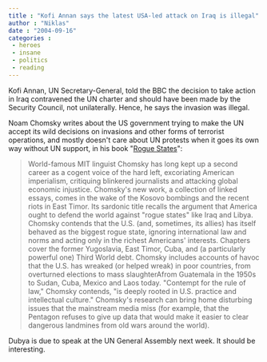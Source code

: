 ```yaml
---
title : "Kofi Annan says the latest USA-led attack on Iraq is illegal"
author : "Niklas"
date : "2004-09-16"
categories : 
 - heroes
 - insane
 - politics
 - reading
---
```


Kofi Annan, UN Secretary-General, told the BBC the decision to take action in Iraq contravened the UN charter and should have been made by the Security Council, not unilaterally. Hence, he says the invasion was illegal.

Noam Chomsky writes about the US government trying to make the UN accept its wild decisions on invasions and other forms of terrorist operations, and mostly doesn't care about UN protests when it goes its own way without UN support, in his book "[Rogue States](http://www.amazon.com/exec/obidos/tg/detail/-/0896086119?v=glance)":

> World-famous MIT linguist Chomsky has long kept up a second career as a cogent voice of the hard left, excoriating American imperialism, critiquing blinkered journalists and attacking global economic injustice. Chomsky's new work, a collection of linked essays, comes in the wake of the Kosovo bombings and the recent riots in East Timor. Its sardonic title recalls the argument that America ought to defend the world against "rogue states" like Iraq and Libya. Chomsky contends that the U.S. (and, sometimes, its allies) has itself behaved as the biggest rogue state, ignoring international law and norms and acting only in the richest Americans' interests. Chapters cover the former Yugoslavia, East Timor, Cuba, and (a particularly powerful one) Third World debt. Chomsky includes accounts of havoc that the U.S. has wreaked (or helped wreak) in poor countries, from overturned elections to mass slaughterAfrom Guatemala in the 1950s to Sudan, Cuba, Mexico and Laos today. "Contempt for the rule of law," Chomsky contends, "is deeply rooted in U.S. practice and intellectual culture." Chomsky's research can bring home disturbing issues that the mainstream media miss (for example, that the Pentagon refuses to give up data that would make it easier to clear dangerous landmines from old wars around the world).

Dubya is due to speak at the UN General Assembly next week. It should be interesting.
